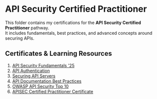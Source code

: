 # API Security Certified Practitioner

This folder contains my certifications for the **API Security Certified Practitioner** pathway.  
It includes fundamentals, best practices, and advanced concepts around securing APIs.

## Certificates & Learning Resources

1. [API Security Fundamentals '25](API%20Security%20Fundamentals%20'25.pdf)  
2. [API Authentication](API%20Authentication.pdf)  
3. [Securing API Servers](Securing%20API%20Servers.pdf)  
4. [API Documentation Best Practices](API%20Documentation%20Best%20Practices.pdf)  
5. [OWASP API Security Top 10](OWASP%20API%20Security%20Top.pdf)  
6. [APISEC Certified Practitioner Certificate](APISEC%20CERTIFIED%20PRACTITIONER.pdf)  
